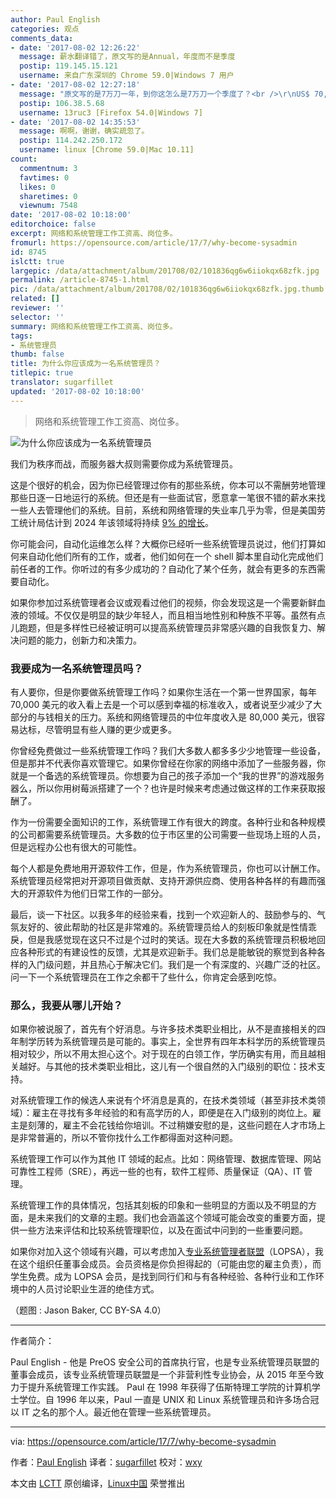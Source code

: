 ```yaml
---
author: Paul English
categories: 观点
comments_data:
- date: '2017-08-02 12:26:22'
  message: 薪水翻译错了，原文写的是Annual，年度而不是季度
  postip: 119.145.15.121
  username: 来自广东深圳的 Chrome 59.0|Windows 7 用户
- date: '2017-08-02 12:27:18'
  message: "原文写的是7万刀一年，到你这怎么是7万刀一个季度了？<br />\r\nUS$ 70,000 annual income"
  postip: 106.38.5.68
  username: 13ruc3 [Firefox 54.0|Windows 7]
- date: '2017-08-02 14:35:53'
  message: 啊啊，谢谢，确实疏忽了。
  postip: 114.242.250.172
  username: linux [Chrome 59.0|Mac 10.11]
count:
  commentnum: 3
  favtimes: 0
  likes: 0
  sharetimes: 0
  viewnum: 7548
date: '2017-08-02 10:18:00'
editorchoice: false
excerpt: 网络和系统管理工作工资高、岗位多。
fromurl: https://opensource.com/article/17/7/why-become-sysadmin
id: 8745
islctt: true
largepic: /data/attachment/album/201708/02/101836qg6w6iiokqx68zfk.jpg
permalink: /article-8745-1.html
pic: /data/attachment/album/201708/02/101836qg6w6iiokqx68zfk.jpg.thumb.jpg
related: []
reviewer: ''
selector: ''
summary: 网络和系统管理工作工资高、岗位多。
tags:
- 系统管理员
thumb: false
title: 为什么你应该成为一名系统管理员？
titlepic: true
translator: sugarfillet
updated: '2017-08-02 10:18:00'
---
```



> 
> 网络和系统管理工作工资高、岗位多。
> 
> 
> 


![为什么你应该成为一名系统管理员](/data/attachment/album/201708/02/101836qg6w6iiokqx68zfk.jpg "Why you should be a sysadmin")


我们为秩序而战，而服务器大叔则需要你成为系统管理员。


这是个很好的机会，因为你已经管理过你有的那些系统，你本可以不需酬劳地管理那些日逐一日地运行的系统。但还是有一些面试官，愿意拿一笔很不错的薪水来找一些人去管理他们的系统。目前，系统和网络管理的失业率几乎为零，但是美国劳工统计局估计到 2024 年该领域将持续 [9% 的增长](https://www.bls.gov/ooh/Computer-and-Information-Technology/Network-and-computer-systems-administrators.htm#tab-1)。


你可能会问，自动化运维怎么样？大概你已经听一些系统管理员说过，他们打算如何来自动化他们所有的工作，或者，他们如何在一个 shell 脚本里自动化完成他们前任者的工作。你听过的有多少成功的？自动化了某个任务，就会有更多的东西需要自动化。


如果你参加过系统管理者会议或观看过他们的视频，你会发现这是一个需要新鲜血液的领域。不仅仅是明显的缺少年轻人，而且相当地性别和种族不平等。虽然有点儿跑题，但是多样性已经被证明可以提高系统管理员非常感兴趣的自我恢复力、解决问题的能力，创新力和决策力。


### 我要成为一名系统管理员吗？


有人要你，但是你要做系统管理工作吗？如果你生活在一个第一世界国家，每年 70,000 美元的收入看上去是一个可以感到幸福的标准收入，或者说至少减少了大部分的与钱相关的压力。系统和网络管理员的中位年度收入是 80,000 美元，很容易达标，尽管明显有些人赚的更少或更多。


你曾经免费做过一些系统管理工作吗？我们大多数人都多多少少地管理一些设备，但是那并不代表你喜欢管理它。如果你曾经在你家的网络中添加了一些服务器，你就是一个备选的系统管理员。你想要为自己的孩子添加一个“我的世界”的游戏服务器么，所以你用树莓派搭建了一个？也许是时候来考虑通过做这样的工作来获取报酬了。


作为一份需要全面知识的工作，系统管理工作有很大的跨度。各种行业和各种规模的公司都需要系统管理员。大多数的位于市区里的公司需要一些现场上班的人员，但是远程办公也有很大的可能性。


每个人都是免费地用开源软件工作，但是，作为系统管理员，你也可以计酬工作。系统管理员经常把对开源项目做贡献、支持开源供应商、使用各种各样的有趣而强大的开源软件为他们日常工作的一部分。


最后，谈一下社区。以我多年的经验来看，找到一个欢迎新人的、鼓励参与的、气氛友好的、彼此帮助的社区是非常难的。系统管理员给人的刻板印象就是性情乖戾，但是我感觉现在这只不过是个过时的笑话。现在大多数的系统管理员积极地回应各种形式的有建设性的反馈，尤其是欢迎新手。我们总是能敏锐的察觉到各种各样的入门级问题，并且热心于解决它们。我们是一个有深度的、兴趣广泛的社区。问一下一个系统管理员在工作之余都干了些什么，你肯定会感到吃惊。


### 那么，我要从哪儿开始？


如果你被说服了，首先有个好消息。与许多技术类职业相比，从不是直接相关的四年制学历转为系统管理员是可能的。事实上，全世界有四年本科学历的系统管理员相对较少，所以不用太担心这个。对于现在的白领工作，学历确实有用，而且越相关越好。与其他的技术类职业相比，这儿有一个很自然的入门级别的职位：技术支持。


对系统管理工作的候选人来说有个坏消息是真的，在技术类领域（甚至非技术类领域）：雇主在寻找有多年经验的和有高学历的人，即便是在入门级别的岗位上。雇主是刻薄的，雇主不会花钱给你培训。不过稍嫌安慰的是，这些问题在人才市场上是非常普遍的，所以不管你找什么工作都得面对这种问题。


系统管理工作可以作为其他 IT 领域的起点。比如：网络管理、数据库管理、网站可靠性工程师（SRE），再远一些的也有，软件工程师、质量保证（QA）、IT 管理。


系统管理工作的具体情况，包括其刻板的印象和一些明显的方面以及不明显的方面，是未来我们的文章的主题。我们也会涵盖这个领域可能会改变的重要方面，提供一些方法来评估和比较系统管理职位，以及在面试中问到的一些重要问题。


如果你对加入这个领域有兴趣，可以考虑加入[专业系统管理者联盟](https://lopsa.org/)（LOPSA），我在这个组织任董事会成员。会员资格是你负担得起的（可能由您的雇主负责），而学生免费。成为 LOPSA 会员，是找到同行们和与有各种经验、各种行业和工作环境中的人员讨论职业生涯的绝佳方式。


（题图 : Jason Baker, CC BY-SA 4.0）




---


作者简介：


Paul English - 他是 PreOS 安全公司的首席执行官，也是专业系统管理员联盟的董事会成员，该专业系统管理员联盟是一个非营利性专业协会，从 2015 年至今致力于提升系统管理工作实践。 Paul 在 1998 年获得了伍斯特理工学院的计算机学士学位。自 1996 年以来，Paul 一直是 UNIX 和 Linux 系统管理员和许多场合冠以 IT 之名的那个人。最近他在管理一些系统管理员。




---


via: <https://opensource.com/article/17/7/why-become-sysadmin>


作者：[Paul English](https://opensource.com/users/penglish) 译者：[sugarfillet](https://github.com/sugarfillet) 校对：[wxy](https://github.com/wxy)


本文由 [LCTT](https://github.com/LCTT/TranslateProject) 原创编译，[Linux中国](https://linux.cn/) 荣誉推出